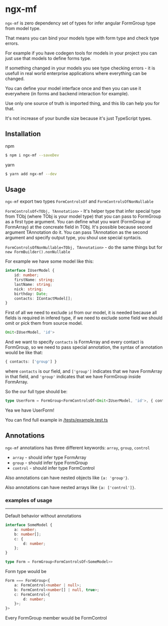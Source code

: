 # ngx-mf
`ngx-mf` is zero dependency set of types for infer
angular FormGroup type from model type.

That means you can bind your models type with form type
and check type errors.

For example if you have codegen tools for models in your
project you can just use that models to define forms type.

If something changed in your models you see type checking
errors - it is usefull in real world enterprise applications
where everything can be changed.

You can define your model interface once and then you
can use it everywhere (in forms and backend interaction
for example).

Use only one source of truth is imported thing, and this
lib can help you for that.

It's not increase of your bundle size because it's just
TypeScript types.

## Installation

npm

```bash
$ npm i ngx-mf --saveDev
```

yarn

```bash
$ yarn add ngx-mf --dev
```

## Usage

`ngx-mf` export two types `FormControlsOf`
and `FormControlsOfNonNullable`

`FormControlsOf<TObj, TAnnotation>` - It's helper type
that infer special type from TObj (where TObj is your
model type) that you can pass to FormGroup as a first
type argument.
You can define what you want (FormGroup ar FormArray)
at the concreate field in TObj.
It's possible because second argument TAnnotation do it.
You can pass TAnnotation as the second argument and specify
output type, you shoul use special syntacis.

`FormControlsOfNonNullable<TObj, TAnnotation>` - do the same things but for `new FormBuilder().nonNullable`

For example we have some model like this:

```typescript
interface IUserModel {
    id: number;
    firstName: string;
    lastName: string;
    nick: string;
    birthday: Date;
    contacts: IContactModel[];
}
```

First of all we need to exclude `id` from our model,
it is needed because all fields is required in
infered type, if we need to exclude some field we
should omit or pick them from source model.

```typescript
Omit<IUserModel, 'id'>
```

And we want to specify `contacts` is FormArray and
every contact is FormGroup, so we need to pass special
annotation, the syntax of annotation would be like that:

```typescript
{ contacts: ['group'] }
```

where `contacts` is our field, and `['group']` indicates that
we have FormArray in that field, and `'group'` indicates that
we have FormGroup inside FormArray.

So the our full type should be:
```typescript
type UserForm = FormGroup<FormControlsOf<Omit<IUserModel, 'id'>, { contacts: ['group'] }>>
```

Yea we have UserForm!

You can find full example
in [/tests/example.test.ts](https://github.com/iamguid/ngx-mf/blob/master/tests/example.test.ts)

## Annotations
`ngx-mf` annotations has three different keywords: `array`, `group`, `control`

* `array` - should infer type FormArray
* `group` - should infer type FormGroup
* `control` - should infer type FormControl

Also annotations can have nested objects like `{a: 'group'}`.

Also annotations can have nested arrays like `{a: ['control']}`.

### examples of usage

---

Default behavior without annotations

```typescript
interface SomeModel {
    a: number;
    b: number[];
    c: {
        d: number;
    };
}

type Form = FormGroup<FormControlsOf<SomeModel>>
```

Form type would be

```typescript
Form === FormGroup<{
    a: FormControl<number | null>;
    b: FormControl<number[] | null, true>;
    c: FormControl<{
        d: number;
    }>;
}>
```

Every FormGroup member would be FormControl